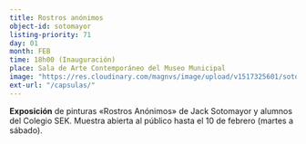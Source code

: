 ```yaml
---
title: Rostros anónimos
object-id: sotomayor
listing-priority: 71
day: 01
month: FEB
time: 18h00 (Inauguración)
place: Sala de Arte Contemporáneo del Museo Municipal
image: "https://res.cloudinary.com/magnvs/image/upload/v1517325601/sotomayor_cpl7qi.jpg"
ext-url: "/capsulas/"
---
```

**Exposición** de pinturas &laquo;Rostros Anónimos&raquo; de Jack Sotomayor y alumnos del Colegio SEK. Muestra abierta al público hasta el 10 de febrero (martes a sábado).
